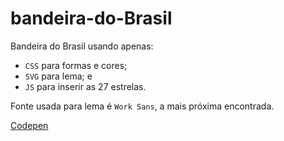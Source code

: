 # bandeira-do-Brasil

Bandeira do Brasil usando apenas:

* `CSS` para formas e cores;
* `SVG` para lema; e
* `JS` para inserir as 27 estrelas.

Fonte usada para lema é `Work Sans`, a mais próxima encontrada.

[Codepen](https://codepen.io/matheus-rosin/pen/oPgMbK)
